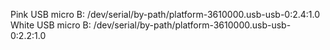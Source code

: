 Pink USB micro B: /dev/serial/by-path/platform-3610000.usb-usb-0:2.4:1.0
White USB micro B: /dev/serial/by-path/platform-3610000.usb-usb-0:2.2:1.0

